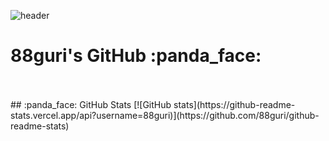 <div align="start">
  
  ![header](https://capsule-render.vercel.app/api?type=waving&color=ffd5dc&height=215&section=header&text=88guri's-GitHub&fontSize=60&fontAlignY=45&fontColor=FFFFFF)
  <br>
  <h1>  88guri's GitHub :panda_face:  </h1> 
  <br>
  <br>
  ## :panda_face: GitHub Stats   
[![GitHub stats](https://github-readme-stats.vercel.app/api?username=88guri)](https://github.com/88guri/github-readme-stats)
</div>
